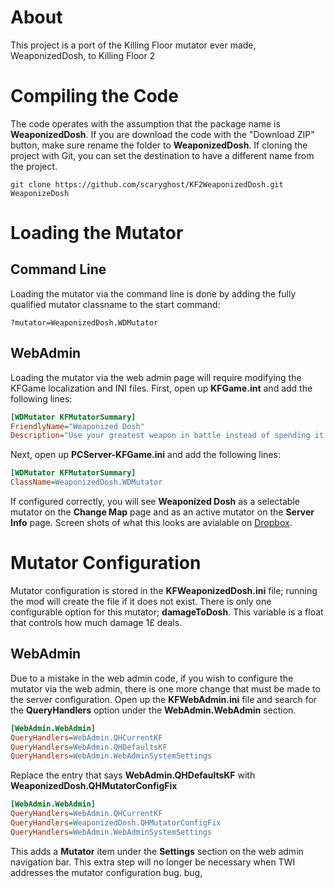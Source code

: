 # About
This project is a port of the Killing Floor mutator ever made, WeaponizedDosh, to Killing Floor 2

# Compiling the Code
The code operates with the assumption that the package name is **WeaponizedDosh**.  If you are download the code with the "Download ZIP" 
button, make sure rename the folder to **WeaponizedDosh**.  If cloning the project with Git, you can set the destination to have a 
different name from the project.

```git
git clone https://github.com/scaryghost/KF2WeaponizedDosh.git WeaponizeDosh
```

# Loading the Mutator
## Command Line
Loading the mutator via the command line is done by adding the fully qualified mutator classname to the start command:
```
?mutator=WeaponizedDosh.WDMutator
```

## WebAdmin
Loading the mutator via the web admin page will require modifying the KFGame localization and INI files.  First, open up **KFGame.int**
and add the following lines:
```ini
[WDMutator KFMutatorSummary]
FriendlyName="Weaponized Dosh"
Description="Use your greatest weapon in battle instead of spending it on subpar weapons"
```

Next, open up **PCServer-KFGame.ini** and add the following lines:
```ini
[WDMutator KFMutatorSummary]
ClassName=WeaponizedDosh.WDMutator
```

If configured correctly, you will see **Weaponized Dosh** as a selectable mutator on the **Change Map** page and as an active mutator on 
the **Server Info** page.  Screen shots of what this looks are avialable on [Dropbox](https://www.dropbox.com/sh/swtnyht9g2d7t9c/AACfQTq9KD2FoHBhSOZbBZLZa?dl=0).


# Mutator Configuration
Mutator configuration is stored in the **KFWeaponizedDosh.ini** file; running the mod will create the file if it does not exist.  There 
is only one configurable option for this mutator; **damageToDosh**.  This variable is a float that controls how much damage 1£ deals.

## WebAdmin
Due to a  mistake in the web admin code, if you wish to configure the mutator via the web admin, there is one more change that must be 
made to the server configuration.  Open up the **KFWebAdmin.ini** file and search for the **QueryHandlers** option under the 
**WebAdmin.WebAdmin** section.

 ```ini
[WebAdmin.WebAdmin]
QueryHandlers=WebAdmin.QHCurrentKF
QueryHandlers=WebAdmin.QHDefaultsKF
QueryHandlers=WebAdmin.WebAdminSystemSettings
```

Replace the entry that says **WebAdmin.QHDefaultsKF** with **WeaponizedDosh.QHMutatorConfigFix**

```ini
[WebAdmin.WebAdmin]
QueryHandlers=WebAdmin.QHCurrentKF
QueryHandlers=WeaponizedDosh.QHMutatorConfigFix
QueryHandlers=WebAdmin.WebAdminSystemSettings
```

This adds a **Mutator** item under the **Settings** section on the web admin navigation bar.  This extra step will no longer be necessary 
when TWI addresses the mutator configuration bug.
bug,
